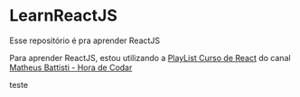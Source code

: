 # LearnReactJS
 Esse repositório é pra aprender ReactJS

 Para aprender ReactJS, estou utilizando a [PlayList Curso de React](https://youtube.com/playlist?list=PLnDvRpP8BneyVA0SZ2okm-QBojomniQVO&feature=shared) do canal [Matheus Battisti - Hora de Codar](https://www.youtube.com/@MatheusBattisti)


teste